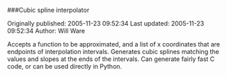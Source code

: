 ###Cubic spline interpolator

Originally published: 2005-11-23 09:52:34
Last updated: 2005-11-23 09:52:34
Author: Will Ware

Accepts a function to be approximated, and a list of x coordinates that are endpoints of interpolation intervals. Generates cubic splines matching the values and slopes at the ends of the intervals. Can generate fairly fast C code, or can be used directly in Python.